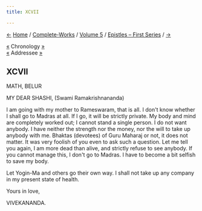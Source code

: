 ```yaml
---
title: XCVII

---
```

<div>

[←](096_mother.htm) [Home](../../../index.htm) /
[Complete-Works](../../complete_works.htm) / [Volume
5](../volume_5_contents.htm) / [Epistles – First
Series](epistles_first_series_contents.htm) / [→](098_mother.htm)

  

[«](096_mother.htm) Chronology [»](098_mother.htm)  
[«](093_shashi.htm) Addressee [»](104_shashi.htm)

## XCVII

MATH, BELUR

MY DEAR SHASHI, (Swami Ramakrishnananda)

I am going with my mother to Rameswaram, that is all. I don't know
whether I shall go to Madras at all. If I go, it will be strictly
private. My body and mind are completely worked out; I cannot stand a
single person. I do not want anybody. I have neither the strength nor
the money, nor the will to take up anybody with me. Bhaktas (devotees)
of Guru Maharaj or not, it does not matter. It was very foolish of you
even to ask such a question. Let me tell you again, I am more dead than
alive, and strictly refuse to see anybody. If you cannot manage this, I
don't go to Madras. I have to become a bit selfish to save my body.

Let Yogin-Ma and others go their own way. I shall not take up any
company in my present state of health.

Yours in love,

VIVEKANANDA.

</div>
